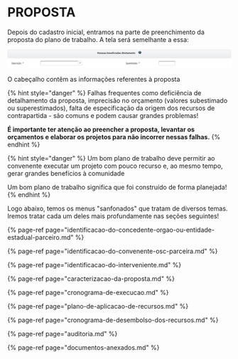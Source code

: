 # PROPOSTA

Depois do cadastro inicial, entramos na parte de preenchimento da proposta do plano de trabalho. A tela será semelhante a essa:

![](../../.gitbook/assets/image%20%2817%29.png)

O cabeçalho contêm as informações referentes à proposta

{% hint style="danger" %}
Falhas frequentes como deficiência de detalhamento da proposta, imprecisão no orçamento \(valores subestimado ou superestimados\), falta de especificação da origem dos recursos de contrapartida - são comuns e podem causar grandes problemas!

**É importante ter atenção ao preencher a proposta, levantar os orçamentos e elaborar os projetos para não incorrer nessas falhas.**
{% endhint %}

{% hint style="danger" %}
Um bom plano de trabalho deve permitir ao convenente executar um projeto com pouco recurso e, ao mesmo tempo, gerar grandes benefícios à comunidade

Um bom plano de trabalho significa que foi construído de forma planejada!
{% endhint %}

Logo abaixo, temos os menus "sanfonados" que tratam de diversos temas. Iremos tratar cada um deles mais profundamente nas seções seguintes!

{% page-ref page="identificacao-do-concedente-orgao-ou-entidade-estadual-parceiro.md" %}

{% page-ref page="identificacao-do-convenente-osc-parceira.md" %}

{% page-ref page="identificacao-do-interveniente.md" %}

{% page-ref page="caracterizacao-da-proposta.md" %}

{% page-ref page="cronograma-de-execucao.md" %}

{% page-ref page="plano-de-aplicacao-de-recursos.md" %}

{% page-ref page="cronograma-de-desembolso-dos-recursos.md" %}

{% page-ref page="auditoria.md" %}

{% page-ref page="documentos-anexados.md" %}







